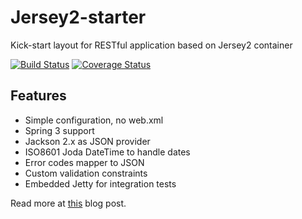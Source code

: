 Jersey2-starter
===============

Kick-start layout for RESTful application based on Jersey2 container

[![Build Status](https://api.travis-ci.org/pjagielski/jersey2-starter.png)](https://travis-ci.org/pjagielski/jersey2-starter)
[![Coverage Status](https://coveralls.io/repos/pjagielski/jersey2-starter/badge.png)](https://coveralls.io/r/pjagielski/jersey2-starter)

Features
--------

* Simple configuration, no web.xml
* Spring 3 support
* Jackson 2.x as JSON provider
* ISO8601 Joda DateTime to handle dates
* Error codes mapper to JSON
* Custom validation constraints
* Embedded Jetty for integration tests

Read more at [this](http://pjagielski.pl/2013/10/26/integration-testing-custom-validation-constraints/) blog post.
